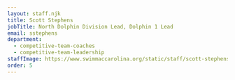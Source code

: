 ```yaml
---
layout: staff.njk
title: Scott Stephens
jobTitle: North Dolphin Division Lead, Dolphin 1 Lead
email: sstephens
department:
  - competitive-team-coaches
  - competitive-team-leadership
staffImage: https://www.swimmaccarolina.org/static/staff/scott-stephens.jpg
order: 5
---
```

